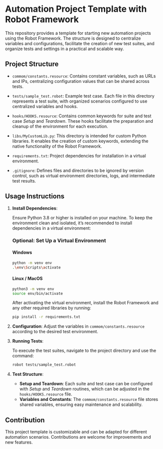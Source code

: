 # Automation Project Template with Robot Framework

This repository provides a template for starting new automation projects using the Robot Framework. The structure is designed to centralize variables and configurations, facilitate the creation of new test suites, and organize tests and settings in a practical and scalable way.

## Project Structure

- `commom/constants.resource`: Contains constant variables, such as URLs and IPs, centralizing configuration values that can be shared across tests.

- `tests/sample_test.robot`: Example test case. Each file in this directory represents a test suite, with organized scenarios configured to use centralized variables and hooks.

- `hooks/HOOKS.resource`: Contains common keywords for suite and test case *Setup* and *Teardown*. These hooks facilitate the preparation and cleanup of the environment for each execution.

- `libs/MyCustomLib.py`: This directory is intended for custom Python libraries. It enables the creation of custom keywords, extending the native functionality of the Robot Framework.

- `requirements.txt`: Project dependencies for installation in a virtual environment.

- `.gitignore`: Defines files and directories to be ignored by version control, such as virtual environment directories, logs, and intermediate test results.

## Usage Instructions

1. **Install Dependencies**: 

   Ensure Python 3.8 or higher is installed on your machine. To keep the environment clean and isolated, it’s recommended to install dependencies in a virtual environment:

   ### Optional: Set Up a Virtual Environment

   #### Windows
   ```bash
   python -m venv env
   .\env\Scripts\activate
   ```

   #### Linux / MacOS
   ```bash
   python3 -m venv env
   source env/bin/activate
   ```

   After activating the virtual environment, install the Robot Framework and any other required libraries by running:

    ```bash
    pip install -r requirements.txt
    ```

2. **Configuration**: Adjust the variables in `commom/constants.resource` according to the desired test environment.

3. **Running Tests**:

    To execute the test suites, navigate to the project directory and use the command:

    ```bash
    robot tests/sample_test.robot
    ```

4. **Test Structure**:
   - **Setup and Teardown**: Each suite and test case can be configured with *Setup* and *Teardown* routines, which can be adjusted in the `hooks/HOOKS.resource` file.
   - **Variables and Constants**: The `commom/constants.resource` file stores shared variables, ensuring easy maintenance and scalability.

## Contribution

This project template is customizable and can be adapted for different automation scenarios. Contributions are welcome for improvements and new features.